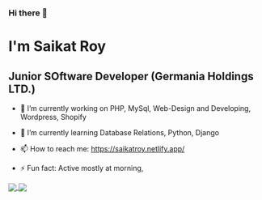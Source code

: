 ### Hi there 👋

# I'm Saikat Roy
## Junior SOftware Developer (Germania Holdings LTD.)

<!--
**njmsaikat/njmsaikat** is a ✨ _special_ ✨ repository because its `README.md` (this file) appears on your GitHub profile.
Here are some ideas to get you started:
-->


- 🔭 I’m currently working on PHP, MySql, Web-Design and Developing, Wordpress, Shopify

- 🌱 I’m currently learning Database Relations, Python, Django
<!--
- 👯 I’m looking to collaborate on ...
- 🤔 I’m looking for help with ...

- 😄 Pronouns: Soikot Roy

- 💬 Ask me about ...
-->
- 📫 How to reach me: https://saikatroy.netlify.app/


- ⚡ Fun fact: Active mostly at morning,


<a href="https://github-readme-stats.vercel.app/api/top-langs/?username=njmsaikat&layout=compact">
  <img align="center" src="https://github-readme-stats.vercel.app/api/top-langs/?username=njmsaikat&layout=compact" />
</a>

<a href="https://github-readme-stats.vercel.app/api?username=njmsaikat&show_icons=true&theme=radical">
  <img align="center" src="https://github-readme-stats.vercel.app/api?username=njmsaikat&show_icons=true&theme=radical" />
</a>


